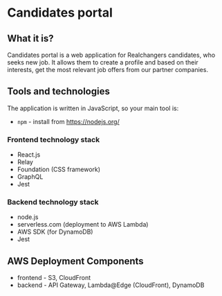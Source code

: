 # Candidates portal
## What it is?
Candidates portal is a web application for Realchangers candidates, who seeks new job. It allows them to create a profile and based on their interests, get the most relevant job offers from our partner companies.
## Tools and technologies
The application is written in JavaScript, so your main tool is:
* `npm` - install from https://nodejs.org/
### Frontend technology stack
* React.js
* Relay
* Foundation (CSS framework)
* GraphQL
* Jest
### Backend technology stack
* node.js
* serverless.com (deployment to AWS Lambda)
* AWS SDK (for DynamoDB)
* Jest
## AWS Deployment Components
* frontend - S3, CloudFront
* backend - API Gateway, Lambda@Edge (CloudFront), DynamoDB
